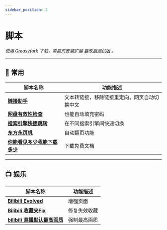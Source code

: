 ```yaml
---
sidebar_position: 2
---
```


# 脚本

*使用 [Greasyfork](https://greasyfork.org/) 下载，需要先安装扩展 [篡改猴测试版](https://chromewebstore.google.com/detail/%E7%AF%A1%E6%94%B9%E7%8C%B4%E6%B5%8B%E8%AF%95%E7%89%88/gcalenpjmijncebpfijmoaglllgpjagf) 。*

---

## 📜 常用

| 脚本名称 | 功能描述 |
|---------|---------|
| **[链接助手](https://greasyfork.org/zh-CN/scripts/422773)** | 文本转链接，移除链接重定向，网页自动切换中文 |
| **[网盘有效性检查](https://greasyfork.org/zh-CN/scripts/439266)** | 也能自动填充密码 |
| **[搜索引擎快捷跳转](https://greasyfork.org/zh-CN/scripts/27752)** | 在不同搜索引擎间快速切换 |
| **[东方永页机](https://greasyfork.org/zh-CN/scripts/438684)** | 自动翻页功能 |
| **[你能看见多少我能下载多少](https://greasyfork.org/zh-CN/scripts/486211)** | 下载免费文档 |

---

## 📺 娱乐

| 脚本名称 | 功能描述 |
|---------|---------|
| **[Bilibili Evolved](https://github.com/the1812/Bilibili-Evolved)** | 增强页面 |
| **[Bilibili 收藏夹Fix](https://greasyfork.org/zh-CN/scripts/489224)** | 修复失效收藏 |
| **[bilibili 直播默认最高画质](https://greasyfork.org/zh-CN/scripts/441090)** | 强制最高画质 |